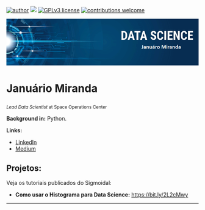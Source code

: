 [![author](https://img.shields.io/badge/author-januariomiranda-red.svg)](https://www.linkedin.com/in/januariomiranda) [![](https://img.shields.io/badge/python-3.7+-blue.svg)](https://www.python.org/downloads/release/python-365/) [![GPLv3 license](https://img.shields.io/badge/License-GPLv3-blue.svg)](http://perso.crans.org/besson/LICENSE.html) [![contributions welcome](https://img.shields.io/badge/contributions-welcome-brightgreen.svg?style=flat)](https://github.com/carlosfab/data_science/issues)

<p align="center">
  <img src="https://raw.githubusercontent.com/januariomiranda/template_portfolio/master/banner%20data%20science.png" >
</p>

# Januário Miranda
<sub>*Lead Data Scientist* at Space Operations Center</sub>


**Background in:** Python.

**Links:**
* [LinkedIn](https://www.linkedin.com/in/januariomiranda)
* [Medium](https://www.medium.com)


## Projetos:
Veja os tutoriais publicados do Sigmoidal:

* **Como usar o Histograma para Data Science:** https://bit.ly/2L2cMwy

---




